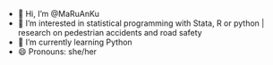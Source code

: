 - 👋 Hi, I’m @MaRuAnKu
- 👀 I’m interested in statistical programming with Stata, R or python | research on pedestrian accidents and road safety 
- 🌱 I’m currently learning Python
- 😄 Pronouns: she/her

<!---
MaRuAnKu/MaRuAnKu is a ✨ special ✨ repository because its `README.md` (this file) appears on your GitHub profile.
You can click the Preview link to take a look at your changes.
--->
